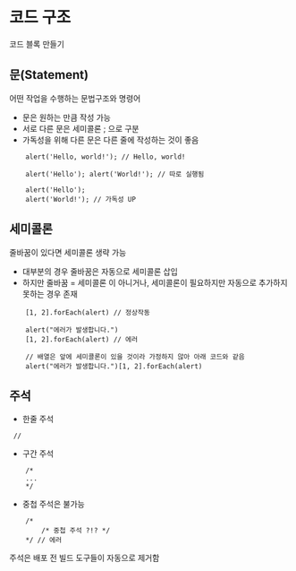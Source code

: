 # 코드 구조
코드 블록 만들기

## 문(Statement)
어떤 작업을 수행하는 문법구조와 명령어
- 문은 원하는 만큼 작성 가능
- 서로 다른 문은 세미콜론 ; 으로 구분
- 가독성을 위해 다른 문은 다른 줄에 작성하는 것이 좋음
```
    alert('Hello, world!'); // Hello, world!
    
    alert('Hello'); alert('World!'); // 따로 실행됨
    
    alert('Hello');
    alert('World!'); // 가독성 UP
```

## 세미콜론
줄바꿈이 있다면 세미콜론 생략 가능
- 대부분의 경우 줄바꿈은 자동으로 세미콜론 삽입
- 하지만 줄바꿈 = 세미콜론 이 아니거나, 세미콜론이 필요하지만 자동으로 추가하지 못하는 경우 존재

```
    [1, 2].forEach(alert) // 정상작동
    
    alert("에러가 발생합니다.")
    [1, 2].forEach(alert) // 에러
    
    // 배열은 앞에 세미콜론이 있을 것이라 가정하지 않아 아래 코드와 같음
    alert("에러가 발생합니다.")[1, 2].forEach(alert) 
```

## 주석
- 한줄 주석
```
 //
```

- 구간 주석
```
    /* 
    ...
    */
```
- 중첩 주석은 불가능
```
    /*
        /* 중첩 주석 ?!? */
    */ // 에러
```

주석은 배포 전 빌드 도구들이 자동으로 제거함
